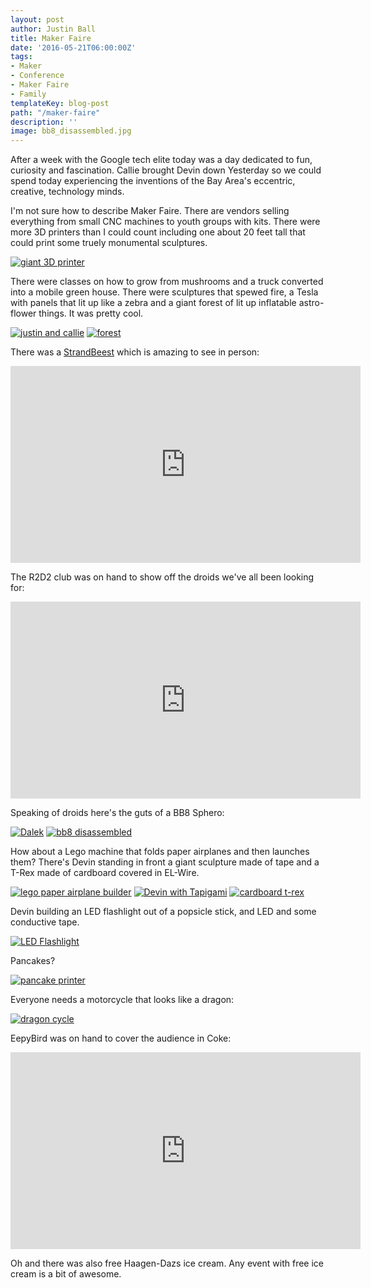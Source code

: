 ```yaml
---
layout: post
author: Justin Ball
title: Maker Faire
date: '2016-05-21T06:00:00Z'
tags:
- Maker
- Conference
- Maker Faire
- Family
templateKey: blog-post
path: "/maker-faire"
description: ''
image: bb8_disassembled.jpg
---
```


After a week with the Google tech elite today was a day dedicated to fun, curiosity and fascination. Callie brought Devin down Yesterday so we could spend today experiencing the inventions of the Bay Area's eccentric, creative, technology minds.

I'm not sure how to describe Maker Faire. There are vendors selling everything from small CNC machines to youth groups with kits. There were more 3D printers than I could count including one about 20 feet tall that could print some truely monumental sculptures.
<div class="post-images">
  <a href="giant_3D_printer.jpg"><img src="giant_3D_printer_sm.jpg" alt="giant 3D printer"/></a>
</div>

There were classes on how to grow from mushrooms and a truck converted into a mobile green house. There were sculptures that spewed fire, a Tesla with panels that lit up like a zebra and a giant forest of lit up inflatable astro-flower things. It was pretty cool.
<div class="post-images">
  <a href="justin_callie.jpg"><img src="justin_callie_sm.jpg" alt="justin and callie"/></a>
  <a href="forest.jpg"><img src="forest_sm.jpg" alt="forest"/></a>
</div>

There was a <a href="http://www.strandbeest.com/">StrandBeest</a> which is amazing to see in person:
<div class="post-images">
<iframe width="560" height="315" src="https://www.youtube.com/embed/BHqZEfTWhOo" frameborder="0" allowfullscreen></iframe>
</div>

The R2D2 club was on hand to show off the droids we've all been looking for:
<div class="post-images">
  <iframe width="560" height="315" src="https://www.youtube.com/embed/lIpLIfPUmWg" frameborder="0" allowfullscreen></iframe>
</div>

Speaking of droids here's the guts of a BB8 Sphero:
<div class="post-images">
  <a href="Dalek.jpg"><img src="Dalek_sm.jpg" alt="Dalek"/></a>
  <a href="bb8_disassembled.jpg"><img src="bb8_disassembled_sm.jpg" alt="bb8 disassembled"/></a>
</div>

How about a Lego machine that folds paper airplanes and then launches them? There's Devin standing in front a giant sculpture made of tape and a T-Rex made of cardboard covered in EL-Wire.
<div class="post-images">
  <a href="lego_paper_airplane_builder.jpg"><img src="lego_paper_airplane_builder_sm.jpg" alt="lego paper airplane builder"/></a>
  <a href="Devin_with_Tapigami.jpg"><img src="Devin_with_Tapigami_sm.jpg" alt="Devin with Tapigami"/></a>
  <a href="cardboard_t-rex.jpg"><img src="cardboard_t-rex_sm.jpg" alt="cardboard t-rex"/></a>
</div>

Devin building an LED flashlight out of a popsicle stick, and LED and some conductive tape.
<div class="post-images">
  <a href="LED_Flashlight.jpg"><img src="LED_Flashlight_sm.jpg" alt="LED Flashlight"/></a>
</div>

Pancakes?
<div class="post-images">
  <a href="pancake_printer.jpg"><img src="pancake_printer_sm.jpg" alt="pancake printer"/></a>
</div>

Everyone needs a motorcycle that looks like a dragon:
<div class="post-images">
  <a href="dragon_cycle.jpg"><img src="dragon_cycle_sm.jpg" alt="dragon cycle"/></a>
</div>

EepyBird was on hand to cover the audience in Coke:
<div class="post-images">
  <iframe width="560" height="315" src="https://www.youtube.com/embed/54-jSaVQABA" frameborder="0" allowfullscreen></iframe>
</div>

Oh and there was also free Haagen-Dazs ice cream. Any event with free ice cream is a bit of awesome.

